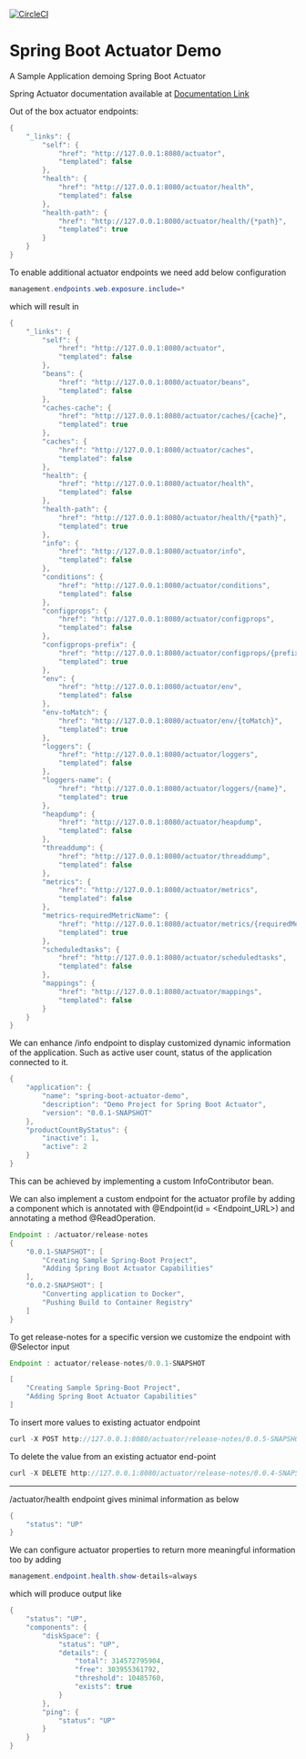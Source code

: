 
[![CircleCI](https://circleci.com/gh/devprathamesh/spring-boot-actuator-demo/tree/main.svg?style=svg)](https://circleci.com/gh/devprathamesh/spring-boot-actuator-demo/tree/main)
# Spring Boot Actuator Demo

A Sample Application demoing Spring Boot Actuator

Spring Actuator documentation available at [Documentation Link](https://docs.spring.io/spring-boot/docs/2.5.6/reference/html/actuator.html "Documentation")

Out of the box actuator endpoints:
```java
{
    "_links": {
        "self": {
            "href": "http://127.0.0.1:8080/actuator",
            "templated": false
        },
        "health": {
            "href": "http://127.0.0.1:8080/actuator/health",
            "templated": false
        },
        "health-path": {
            "href": "http://127.0.0.1:8080/actuator/health/{*path}",
            "templated": true
        }
    }
}
```

To enable additional actuator endpoints we need add below configuration
```java
management.endpoints.web.exposure.include=*
```
which will result in

```java
{
    "_links": {
        "self": {
            "href": "http://127.0.0.1:8080/actuator",
            "templated": false
        },
        "beans": {
            "href": "http://127.0.0.1:8080/actuator/beans",
            "templated": false
        },
        "caches-cache": {
            "href": "http://127.0.0.1:8080/actuator/caches/{cache}",
            "templated": true
        },
        "caches": {
            "href": "http://127.0.0.1:8080/actuator/caches",
            "templated": false
        },
        "health": {
            "href": "http://127.0.0.1:8080/actuator/health",
            "templated": false
        },
        "health-path": {
            "href": "http://127.0.0.1:8080/actuator/health/{*path}",
            "templated": true
        },
        "info": {
            "href": "http://127.0.0.1:8080/actuator/info",
            "templated": false
        },
        "conditions": {
            "href": "http://127.0.0.1:8080/actuator/conditions",
            "templated": false
        },
        "configprops": {
            "href": "http://127.0.0.1:8080/actuator/configprops",
            "templated": false
        },
        "configprops-prefix": {
            "href": "http://127.0.0.1:8080/actuator/configprops/{prefix}",
            "templated": true
        },
        "env": {
            "href": "http://127.0.0.1:8080/actuator/env",
            "templated": false
        },
        "env-toMatch": {
            "href": "http://127.0.0.1:8080/actuator/env/{toMatch}",
            "templated": true
        },
        "loggers": {
            "href": "http://127.0.0.1:8080/actuator/loggers",
            "templated": false
        },
        "loggers-name": {
            "href": "http://127.0.0.1:8080/actuator/loggers/{name}",
            "templated": true
        },
        "heapdump": {
            "href": "http://127.0.0.1:8080/actuator/heapdump",
            "templated": false
        },
        "threaddump": {
            "href": "http://127.0.0.1:8080/actuator/threaddump",
            "templated": false
        },
        "metrics": {
            "href": "http://127.0.0.1:8080/actuator/metrics",
            "templated": false
        },
        "metrics-requiredMetricName": {
            "href": "http://127.0.0.1:8080/actuator/metrics/{requiredMetricName}",
            "templated": true
        },
        "scheduledtasks": {
            "href": "http://127.0.0.1:8080/actuator/scheduledtasks",
            "templated": false
        },
        "mappings": {
            "href": "http://127.0.0.1:8080/actuator/mappings",
            "templated": false
        }
    }
} 
```

We can enhance /info endpoint to display customized dynamic information of the application.
Such as active user count, status of the application connected to it.
```java
{
    "application": {
        "name": "spring-boot-actuator-demo",
        "description": "Demo Project for Spring Boot Actuator",
        "version": "0.0.1-SNAPSHOT"
    },
    "productCountByStatus": {
        "inactive": 1,
        "active": 2
    }
}
```
This can be achieved by implementing a custom InfoContributor bean.

We can also implement a custom endpoint for the actuator profile by adding a component which is annotated with 
@Endpoint(id = <Endpoint_URL>) and annotating a method @ReadOperation.

```java
Endpoint : /actuator/release-notes
{
    "0.0.1-SNAPSHOT": [
        "Creating Sample Spring-Boot Project",
        "Adding Spring Boot Actuator Capabilities"
    ],
    "0.0.2-SNAPSHOT": [
        "Converting application to Docker",
        "Pushing Build to Container Registry"
    ]
}
```
To get release-notes for a specific version we customize the endpoint with @Selector input

``` java
Endpoint : actuator/release-notes/0.0.1-SNAPSHOT

[
    "Creating Sample Spring-Boot Project",
    "Adding Spring Boot Actuator Capabilities"
]
```

To insert more values to existing actuator endpoint
```java
curl -X POST http://127.0.0.1:8080/actuator/release-notes/0.0.5-SNAPSHOT -H "Content-Type: application/json" -d "{\"releaseNotes\" : \"Creating Sample Spring-Boot Project,Adding Spring Boot Actuator Capabilities\"}"
```

To delete the value from an existing actuator end-point
```java
curl -X DELETE http://127.0.0.1:8080/actuator/release-notes/0.0.4-SNAPSHOT
```
--------------------------------------

/actuator/health endpoint gives minimal information as below
```java
{
    "status": "UP"
}
```
We can configure actuator properties to return more meaningful information too by adding
```java
management.endpoint.health.show-details=always
```
which will produce output like
```java
{
    "status": "UP",
    "components": {
        "diskSpace": {
            "status": "UP",
            "details": {
                "total": 314572795904,
                "free": 303955361792,
                "threshold": 10485760,
                "exists": true
            }
        },
        "ping": {
            "status": "UP"
        }
    }
}
```